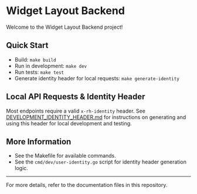 # Widget Layout Backend

Welcome to the Widget Layout Backend project!

## Quick Start

- Build: `make build`
- Run in development: `make dev`
- Run tests: `make test`
- Generate identity header for local requests: `make generate-identity`

## Local API Requests & Identity Header

Most endpoints require a valid `x-rh-identity` header. See [DEVELOPMENT_IDENTITY_HEADER.md](DEVELOPMENT_IDENTITY_HEADER.md) for instructions on generating and using this header for local development and testing.

## More Information

- See the Makefile for available commands.
- See the `cmd/dev/user-identity.go` script for identity header generation logic.

---

For more details, refer to the documentation files in this repository.
